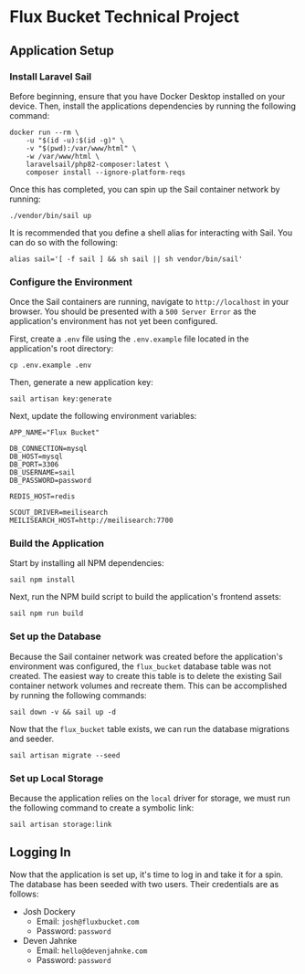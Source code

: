 # Flux Bucket Technical Project

## Application Setup

### Install Laravel Sail
Before beginning, ensure that you have Docker Desktop installed on your device. Then, install the applications dependencies by running the following command:

```shell
docker run --rm \
    -u "$(id -u):$(id -g)" \
    -v "$(pwd):/var/www/html" \
    -w /var/www/html \
    laravelsail/php82-composer:latest \
    composer install --ignore-platform-reqs
```

Once this has completed, you can spin up the Sail container network by running:
```shell
./vendor/bin/sail up
```

It is recommended that you define a shell alias for interacting with Sail. You can do so with the following:
```shell
alias sail='[ -f sail ] && sh sail || sh vendor/bin/sail'
```

### Configure the Environment
Once the Sail containers are running, navigate to `http://localhost` in your browser. You should be presented with a `500 Server Error` as the application's environment has not yet been configured. 

First, create a `.env` file using the `.env.example` file located in the application's root directory:
```shell
cp .env.example .env
```

Then, generate a new application key:
```shell
sail artisan key:generate
```

Next, update the following environment variables:
```dotenv
APP_NAME="Flux Bucket"

DB_CONNECTION=mysql
DB_HOST=mysql
DB_PORT=3306
DB_USERNAME=sail
DB_PASSWORD=password

REDIS_HOST=redis

SCOUT_DRIVER=meilisearch
MEILISEARCH_HOST=http://meilisearch:7700
```

### Build the Application
Start by installing all NPM dependencies:
```shell
sail npm install
```

Next, run the NPM build script to build the application's frontend assets:
```shell
sail npm run build
```

### Set up the Database
Because the Sail container network was created before the application's environment was configured, the `flux_bucket` database table was not created. The easiest way to create this table is to delete the existing Sail container network volumes and recreate them. This can be accomplished by running the following commands:
```shell
sail down -v && sail up -d
```

Now that the `flux_bucket` table exists, we can run the database migrations and seeder.

```shell
sail artisan migrate --seed
```

### Set up Local Storage
Because the application relies on the `local` driver for storage, we must run the following command to create a symbolic link:
```shell
sail artisan storage:link
```

## Logging In
Now that the application is set up, it's time to log in and take it for a spin. The database has been seeded with two users. Their credentials are as follows:

- Josh Dockery
  - Email: `josh@fluxbucket.com`
  - Password: `password`
- Deven Jahnke
    - Email: `hello@devenjahnke.com`
    - Password: `password`
